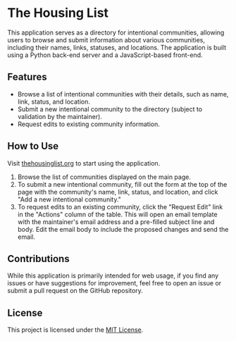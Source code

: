 # The Housing List

This application serves as a directory for intentional communities, allowing users to browse and submit information about various communities, including their names, links, statuses, and locations. The application is built using a Python back-end server and a JavaScript-based front-end.

## Features

- Browse a list of intentional communities with their details, such as name, link, status, and location.
- Submit a new intentional community to the directory (subject to validation by the maintainer).
- Request edits to existing community information.

## How to Use

Visit [thehousinglist.org](https://thehousinglist.org/) to start using the application.

1. Browse the list of communities displayed on the main page.
2. To submit a new intentional community, fill out the form at the top of the page with the community's name, link, status, and location, and click "Add a new intentional community."
3. To request edits to an existing community, click the "Request Edit" link in the "Actions" column of the table. This will open an email template with the maintainer's email address and a pre-filled subject line and body. Edit the email body to include the proposed changes and send the email.

## Contributions

While this application is primarily intended for web usage, if you find any issues or have suggestions for improvement, feel free to open an issue or submit a pull request on the GitHub repository.

## License

This project is licensed under the [MIT License](LICENSE).
